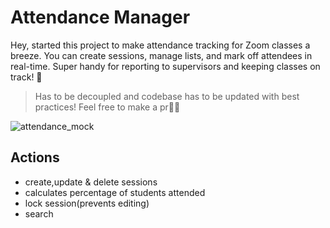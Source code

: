 # Attendance Manager
Hey, started this project to make attendance tracking for Zoom classes a breeze. You can create sessions, manage lists, and mark off attendees in real-time. Super handy for reporting to supervisors and keeping classes on track! 🚀

> Has to be decoupled and codebase has to be updated with best practices! Feel free to make a pr🏋️‍♀️

![attendance_mock](https://user-images.githubusercontent.com/55393687/191476291-11a354a4-453c-41de-a33d-63926eb6187e.png)

## Actions

- create,update & delete sessions
- calculates percentage of students attended
- lock session(prevents editing)
- search
